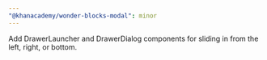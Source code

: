 ```yaml
---
"@khanacademy/wonder-blocks-modal": minor
---
```


Add DrawerLauncher and DrawerDialog components for sliding in from the left, right, or bottom.
